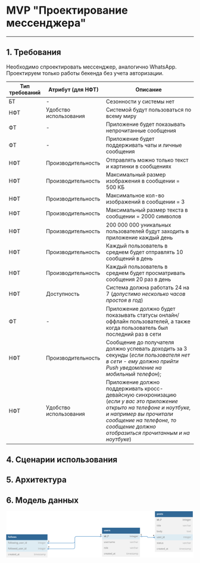 # MVP "Проектирование мессенджера"
___
## 1. Требования
Необходимо спроектировать мессенджер, аналогично WhatsApp.
Проектируем только работы бекенда без учета авторизации.

| Тип требований | Атрибут (для НФТ)       | Описание                                                                                                                                                                                                                             |
|----|-------------------------|--------------------------------------------------------------------------------------------------------------------------------------------------------------------------------------------------------------------------------------|
|БТ  | -                       | Сезонности у системы нет                                                                                                                                                                                                             |
|НФТ | Удобство использования  | Системой будут пользоваться по всему миру                                                                                                                                                                                            |
|ФТ  | -                       | Приложение будет показывать непрочитанные сообщения                                                                                                                                                                                  |
|ФТ  | -                       | Приложение будет поддерживать чаты и личные сообщения                                                                                                                                                                                |
|НФТ | Производительность      | Отправлять можно только текст и картинки в сообщениях                                                                                                                                                                                |
|НФТ | Производительность      | Максимальный размер изображения в сообщении = 500 КБ                                                                                                                                                                                 |
|НФТ | Производительность      | Максимальное кол-во изображений в сообщении = 3                                                                                                                                                                                      |
|НФТ | Производительность      | Максимальный размер текста в сообщении = 2000 символов                                                                                                                                                                               |
|НФТ | Производительность      | 200 000 000 уникальных пользователей будут заходить в приложение каждый день                                                                                                                                                         |
|НФТ | Производительность      | Каждый пользователь в среднем будет отправлять 10 сообщений в день                                                                                                                                                                   |
|НФТ | Производительность      | Каждый пользователь в среднем будет просматривать сообщения 20 раз в день                                                                                                                                                            |
|НФТ | Доступность             | Система должна работать 24 на 7 (*допустимо несколько часов простоя в год*)                                                                                                                                                          |
|ФТ  | -                       | Приложение должно будет показывать статусы онлайн/оффлайн пользователей, а также когда пользователь был последний раз в сети                                                                                                         |
|НФТ | Производительность      | Сообщение до получателя должно успевать доходить за 3 секунды (*если пользователя нет в сети - ему должно прийти Push уведомление на мобильный телефон*);                                                                            |
|НФТ | Удобство использования  | Приложение должно поддерживать кросс-девайсную синхронизацию (*если у вас это приложение открыто на телефоне и ноутбуке, и например вы прочитали сообщение на телефоне, то сообщение должно отобразиться прочитанным и на ноутбуке*) |


## 4. Сценарии использования

## 5. Архитектура

## 6. Модель данных
![C3_users](./db/db.svg)